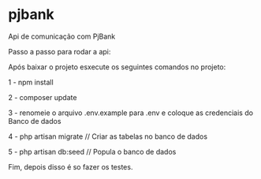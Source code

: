 # pjbank
Api de comunicação com PjBank 

Passo a passo para rodar a api: 

Após baixar o projeto esxecute os seguintes comandos no projeto:

1 - npm install

2 - composer update 

3 - renomeie o arquivo .env.example para .env e coloque as credenciais do Banco de dados 

4 - php artisan migrate // Criar as tabelas no banco de dados

5 - php artisan db:seed // Popula o banco de dados 

Fim, depois disso é so fazer os testes.

